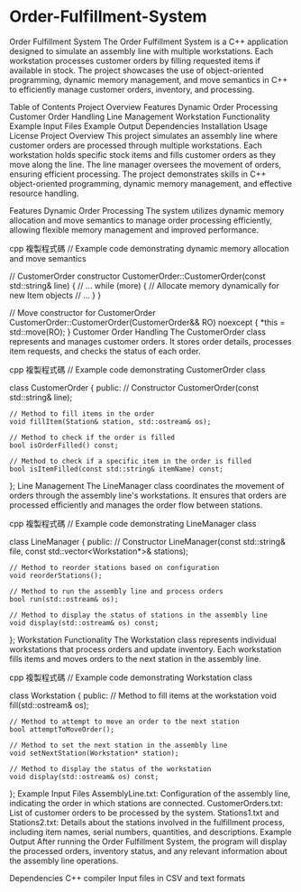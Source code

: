 # Order-Fulfillment-System
Order Fulfillment System
The Order Fulfillment System is a C++ application designed to simulate an assembly line with multiple workstations. Each workstation processes customer orders by filling requested items if available in stock. The project showcases the use of object-oriented programming, dynamic memory management, and move semantics in C++ to efficiently manage customer orders, inventory, and processing.

Table of Contents
Project Overview
Features
Dynamic Order Processing
Customer Order Handling
Line Management
Workstation Functionality
Example Input Files
Example Output
Dependencies
Installation
Usage
License
Project Overview
This project simulates an assembly line where customer orders are processed through multiple workstations. Each workstation holds specific stock items and fills customer orders as they move along the line. The line manager oversees the movement of orders, ensuring efficient processing. The project demonstrates skills in C++ object-oriented programming, dynamic memory management, and effective resource handling.

Features
Dynamic Order Processing
The system utilizes dynamic memory allocation and move semantics to manage order processing efficiently, allowing flexible memory management and improved performance.

cpp
複製程式碼
// Example code demonstrating dynamic memory allocation and move semantics

// CustomerOrder constructor
CustomerOrder::CustomerOrder(const std::string& line) {
    // ...
    while (more) {
        // Allocate memory dynamically for new Item objects
        // ...
    }
}

// Move constructor for CustomerOrder
CustomerOrder::CustomerOrder(CustomerOrder&& RO) noexcept {
    *this = std::move(RO);
}
Customer Order Handling
The CustomerOrder class represents and manages customer orders. It stores order details, processes item requests, and checks the status of each order.

cpp
複製程式碼
// Example code demonstrating CustomerOrder class

class CustomerOrder {
public:
    // Constructor
    CustomerOrder(const std::string& line);

    // Method to fill items in the order
    void fillItem(Station& station, std::ostream& os);

    // Method to check if the order is filled
    bool isOrderFilled() const;

    // Method to check if a specific item in the order is filled
    bool isItemFilled(const std::string& itemName) const;
};
Line Management
The LineManager class coordinates the movement of orders through the assembly line's workstations. It ensures that orders are processed efficiently and manages the order flow between stations.

cpp
複製程式碼
// Example code demonstrating LineManager class

class LineManager {
public:
    // Constructor
    LineManager(const std::string& file, const std::vector<Workstation*>& stations);

    // Method to reorder stations based on configuration
    void reorderStations();

    // Method to run the assembly line and process orders
    bool run(std::ostream& os);

    // Method to display the status of stations in the assembly line
    void display(std::ostream& os) const;
};
Workstation Functionality
The Workstation class represents individual workstations that process orders and update inventory. Each workstation fills items and moves orders to the next station in the assembly line.

cpp
複製程式碼
// Example code demonstrating Workstation class

class Workstation {
public:
    // Method to fill items at the workstation
    void fill(std::ostream& os);

    // Method to attempt to move an order to the next station
    bool attemptToMoveOrder();

    // Method to set the next station in the assembly line
    void setNextStation(Workstation* station);

    // Method to display the status of the workstation
    void display(std::ostream& os) const;
};
Example Input Files
AssemblyLine.txt: Configuration of the assembly line, indicating the order in which stations are connected.
CustomerOrders.txt: List of customer orders to be processed by the system.
Stations1.txt and Stations2.txt: Details about the stations involved in the fulfillment process, including item names, serial numbers, quantities, and descriptions.
Example Output
After running the Order Fulfillment System, the program will display the processed orders, inventory status, and any relevant information about the assembly line operations.

Dependencies
C++ compiler
Input files in CSV and text formats

